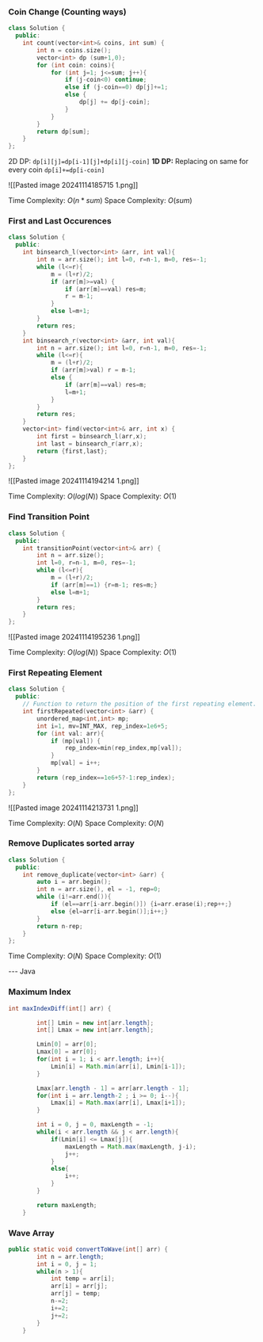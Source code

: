 ### Coin Change (Counting ways)
```cpp
class Solution {
  public:
    int count(vector<int>& coins, int sum) {
        int n = coins.size();
        vector<int> dp (sum+1,0);
        for (int coin: coins){
            for (int j=1; j<=sum; j++){
                if (j-coin<0) continue;
                else if (j-coin==0) dp[j]+=1;
                else {
                    dp[j] += dp[j-coin];
                }
            }
        }
        return dp[sum];
    }
};
```

2D DP: `dp[i][j]=dp[i-1][j]+dp[i][j-coin]`
**1D DP:** Replacing on same for every coin `dp[i]+=dp[i-coin]`

![[Pasted image 20241114185715 1.png]]

Time Complexity: $O(n*sum)$
Space Complexity: $O(sum)$

### First and Last Occurences
```cpp
class Solution {
  public:
    int binsearch_l(vector<int> &arr, int val){
        int n = arr.size(); int l=0, r=n-1, m=0, res=-1;
        while (l<=r){
            m = (l+r)/2;
            if (arr[m]>=val) {
                if (arr[m]==val) res=m;
                r = m-1;
            }
            else l=m+1;
        }
        return res;
    }
    int binsearch_r(vector<int> &arr, int val){
        int n = arr.size(); int l=0, r=n-1, m=0, res=-1;
        while (l<=r){
            m = (l+r)/2;
            if (arr[m]>val) r = m-1;
            else {
                if (arr[m]==val) res=m;
                l=m+1;
            }
        }
        return res;
    }
    vector<int> find(vector<int>& arr, int x) {
        int first = binsearch_l(arr,x);
        int last = binsearch_r(arr,x);
        return {first,last};
    }
};
```

![[Pasted image 20241114194214 1.png]]

Time Complexity: $O(log(N))$
Space Complexity: $O(1)$

### Find Transition Point
```cpp
class Solution {
  public:
    int transitionPoint(vector<int>& arr) {
        int n = arr.size();
        int l=0, r=n-1, m=0, res=-1;
        while (l<=r){
            m = (l+r)/2;
            if (arr[m]==1) {r=m-1; res=m;}
            else l=m+1;
        }
        return res;
    }
};
```

![[Pasted image 20241114195236 1.png]]

Time Complexity: $O(log(N))$
Space Complexity: $O(1)$

### First Repeating Element
```cpp
class Solution {
  public:
    // Function to return the position of the first repeating element.
    int firstRepeated(vector<int> &arr) {
        unordered_map<int,int> mp;
        int i=1, mv=INT_MAX, rep_index=1e6+5;
        for (int val: arr){
            if (mp[val]) {
                rep_index=min(rep_index,mp[val]);
            }
            mp[val] = i++;
        }
        return (rep_index==1e6+5?-1:rep_index);
    }
};
```

![[Pasted image 20241114213731 1.png]]

Time Complexity: $O(N)$
Space Complexity: $O(N)$

### Remove Duplicates sorted array
```cpp
class Solution {
  public:
    int remove_duplicate(vector<int> &arr) {
        auto i = arr.begin();
        int n = arr.size(), el = -1, rep=0;
        while (i!=arr.end()){
            if (el==arr[i-arr.begin()]) {i=arr.erase(i);rep++;}
            else {el=arr[i-arr.begin()];i++;}
        }
        return n-rep;
    }
};
```

Time Complexity: $O(N)$
Space Complexity: $O(1)$

--- Java
### Maximum Index
```java
int maxIndexDiff(int[] arr) {

        int[] Lmin = new int[arr.length];
        int[] Lmax = new int[arr.length];

        Lmin[0] = arr[0];
        Lmax[0] = arr[0];
        for(int i = 1; i < arr.length; i++){
            Lmin[i] = Math.min(arr[i], Lmin[i-1]);
        }

        Lmax[arr.length - 1] = arr[arr.length - 1];
        for(int i = arr.length-2 ; i >= 0; i--){
            Lmax[i] = Math.max(arr[i], Lmax[i+1]);
        }

        int i = 0, j = 0, maxLength = -1;
        while(i < arr.length && j < arr.length){
            if(Lmin[i] <= Lmax[j]){
                maxLength = Math.max(maxLength, j-i);
                j++;
            }
            else{
                i++;
            }
        }

        return maxLength;
    }
```
### Wave Array
```java
public static void convertToWave(int[] arr) {
        int n = arr.length;
        int i = 0, j = 1;
        while(n > 1){
            int temp = arr[i];
            arr[i] = arr[j];
            arr[j] = temp;
            n-=2;
            i+=2;
            j+=2;
        }
    }
```